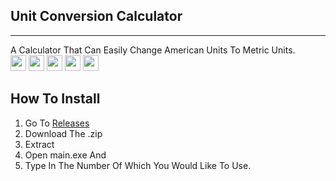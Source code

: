 ## Unit Conversion Calculator
---
A Calculator That Can Easily Change American Units To Metric Units.
<br/>
<img height="25px" src="https://tokei.rs/b1/github/KanatiMC/TemperatureCalculator?category=code">
<img height="25px" src="https://tokei.rs/b1/github/KanatiMC/TemperatureCalculator?category=blanks">
<img height="25px" src="https://tokei.rs/b1/github/KanatiMC/TemperatureCalculator?category=files">
<img height="25px" src="https://tokei.rs/b1/github/KanatiMC/TemperatureCalculator?category=lines">
<img height="25px" src="https://tokei.rs/b1/github/KanatiMC/TemperatureCalculator?category=comments">

## How To Install

1. Go To [Releases](https://github.com/KanatiMC/TemperatureCalculator/releases)
2. Download The .zip
3. Extract
4. Open main.exe And
5. Type In The Number Of Which You Would Like To Use.
